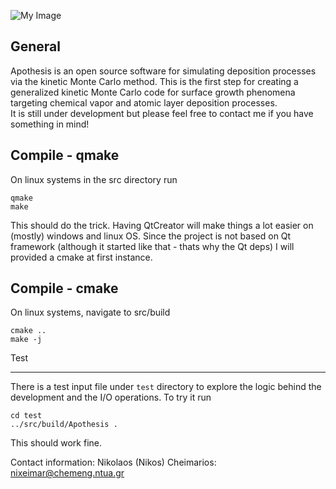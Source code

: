 ![My Image](ApothesisLogo.jpg)

General
--------------------------------------------------------------------------------------------------------------
Apothesis is an open source software for simulating deposition processes via the kinetic Monte Carlo method. 
This is the first step for creating a generalized kinetic Monte Carlo code 
for surface growth phenomena targeting chemical vapor and atomic layer deposition processes.  
It is still under development but please feel free to contact me if you have something in mind! 

Compile - qmake
--------------------------------------------------------------------------------------------------------------
On linux systems in the src directory run 
```
qmake
make
```
This should do the trick.
Having QtCreator will make things a lot easier on (mostly) windows and linux OS. 
Since the project is not based on Qt framework (although it started like that - thats why the Qt deps) 
I will provided a cmake at first instance. 

Compile - cmake
--------------------------------------------------------------------------------------------------------------
On linux systems, navigate to src/build
``` 
cmake ..
make -j
```


Test

--------------------------------------------------------------------------------------------------------------
There is a test input file under `test` directory to explore the logic behind the development and the I/O operations. 
To try it run
```
cd test
../src/build/Apothesis .
```
This should work fine. 

Contact information:
Nikolaos (Nikos) Cheimarios: 
nixeimar@chemeng.ntua.gr
